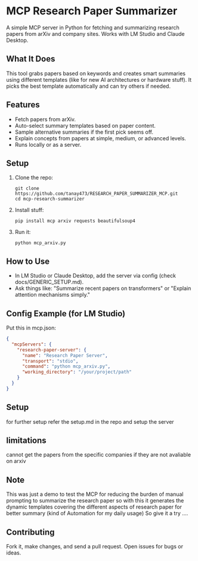 # MCP Research Paper Summarizer

A simple MCP server in Python for fetching and summarizing research papers from arXiv and company sites. Works with LM Studio and Claude Desktop.

## What It Does
This tool grabs papers based on keywords and creates smart summaries using different templates (like for new AI architectures or hardware stuff). It picks the best template automatically and can try others if needed.

## Features
- Fetch papers from arXiv.
- Auto-select summary templates based on paper content.
- Sample alternative summaries if the first pick seems off.
- Explain concepts from papers at simple, medium, or advanced levels.
- Runs locally or as a server.

## Setup
1. Clone the repo:
   ```
   git clone https://github.com/tanay473/RESEARCH_PAPER_SUMMARIZER_MCP.git
   cd mcp-research-summarizer
   ```

2. Install stuff:
   ```
   pip install mcp arxiv requests beautifulsoup4
   ```

3. Run it:
   ```
   python mcp_arxiv.py
   ```

## How to Use
- In LM Studio or Claude Desktop, add the server via config (check docs/GENERIC_SETUP.md).
- Ask things like: "Summarize recent papers on transformers" or "Explain attention mechanisms simply."

## Config Example (for LM Studio)
Put this in mcp.json:
```json
{
  "mcpServers": {
    "research-paper-server": {
      "name": "Research Paper Server",
      "transport": "stdio",
      "command": "python mcp_arxiv.py",
      "working_directory": "/your/project/path"
    }
  }
}
```
## Setup 
for further setup refer the setup.md in the repo and setup the server

## limitations
cannot get the papers from the specific companies if they are not avaliable on arxiv 
## Note
This was just a demo to test the MCP for reducing the burden of manual prompting to summarize the research paper 
so with this it generates the dynamic templates covering the different aspects of research paper for better summary (kind of Automation for my daily usage)
So give it a try ....

## Contributing
Fork it, make changes, and send a pull request. Open issues for bugs or ideas.


